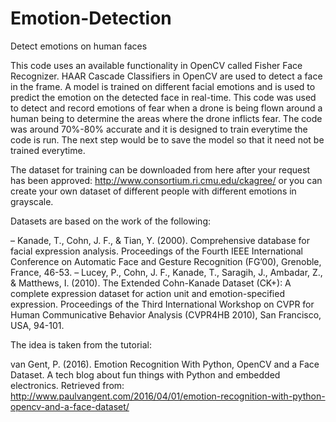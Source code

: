 # Emotion-Detection
Detect emotions on human faces

This code uses an available functionality in OpenCV called Fisher Face Recognizer. HAAR Cascade Classifiers in OpenCV are used to detect a face in the frame. A model is trained on different facial emotions and is used to predict the emotion on the detected face in real-time. This code was used to detect and record emotions of fear when a drone is being flown around a human being to determine the areas where the drone inflicts fear. The code was around 70%-80% accurate and it is designed to train everytime the code is run. The next step would be to save the model so that it need not be trained everytime.

The dataset for training can be downloaded from here after your request has been approved: http://www.consortium.ri.cmu.edu/ckagree/
or you can create your own dataset of different people with different emotions in grayscale.


Datasets are based on the work of the following:

– Kanade, T., Cohn, J. F., & Tian, Y. (2000). Comprehensive database for facial expression analysis. Proceedings of the Fourth IEEE International Conference on Automatic Face and Gesture Recognition (FG’00), Grenoble, France, 46-53.
– Lucey, P., Cohn, J. F., Kanade, T., Saragih, J., Ambadar, Z., & Matthews, I. (2010). The Extended Cohn-Kanade Dataset (CK+): A complete expression dataset for action unit and emotion-specified expression. Proceedings of the Third International Workshop on CVPR for Human Communicative Behavior Analysis (CVPR4HB 2010), San Francisco, USA, 94-101.

The idea is taken from the tutorial:

van Gent, P. (2016). Emotion Recognition With Python, OpenCV and a Face Dataset. A tech blog about fun things with Python and embedded electronics. Retrieved from:
http://www.paulvangent.com/2016/04/01/emotion-recognition-with-python-opencv-and-a-face-dataset/

